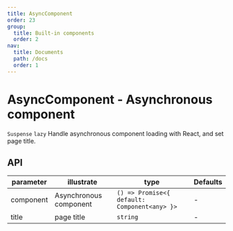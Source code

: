 ```yaml
---
title: AsyncComponent
order: 23
group:
  title: Built-in components
  order: 2
nav:
  title: Documents
  path: /docs
  order: 1
---
```


# AsyncComponent - Asynchronous component

`Suspense` `lazy` Handle asynchronous component loading with React, and set page title.

## API

| parameter | illustrate             | type                                         | Defaults |
| --------- | ---------------------- | -------------------------------------------- | -------- |
| component | Asynchronous component | `() => Promise<{ default: Component<any> }>` | -        |
| title     | page title             | `string`                                     | -        |
